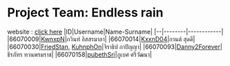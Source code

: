 # Project Team: Endless rain
website : [click here](https://project-pscp.vercel.app/)
|ID|Username|Name-Surname|
|--|--------|------------|
|66070009|[KwnxpN](https://github.com/KwnxpN)|กวินท์ อิสสรมาลา|
|66070014|[KxxnD04](https://github.com/kxxnD04)|กานต์ สุดดี|
|66070030|[FriedStan](https://github.com/FriedStan), [KuhnphOn](https://github.com/KuhnphOn)|จิราธิป กาปัญญา|
|66070093|[Danny2Forever](https://github.com/Danny2Forever)|ธีรภัทร ทวนพรมราช|
|66070158|[pubethSri](https://github.com/pubethSri)|ภูเบศ ศรีวัฒนา|